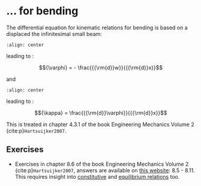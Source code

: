 # ... for bending

The differential equation for kinematic relations for bending is based on a displaced the infinitesimal small beam:

```{figure} bending_data/drawing.svg
:align: center
```

leading to :

$${\varphi} =  - \frac{{{\rm{d}}w}}{{{\rm{d}}x}}$$

and

```{figure} bending_data/drawing2.svg
:align: center
```

leading to :

$${\kappa} =  \frac{{{\rm{d}}\varphi}}{{{\rm{d}}x}}$$

This is treated in chapter 4.3.1 of the book Engineering Mechanics Volume 2 {cite:p}`Hartsuijker2007`.

## Exercises
- Exercises in chapter 8.6 of the book Engineering Mechanics Volume 2 {cite:p}`Hartsuijker2007`, answers are available on [this website](https://icozct.tudelft.nl/TUD_CT/bookanswers/vol2/Chapter2/): 8.5 - 8.11. This requires insight into [constitutive](constitutive_eq) and [equilibrium relations](ode_equilibrium) too.
